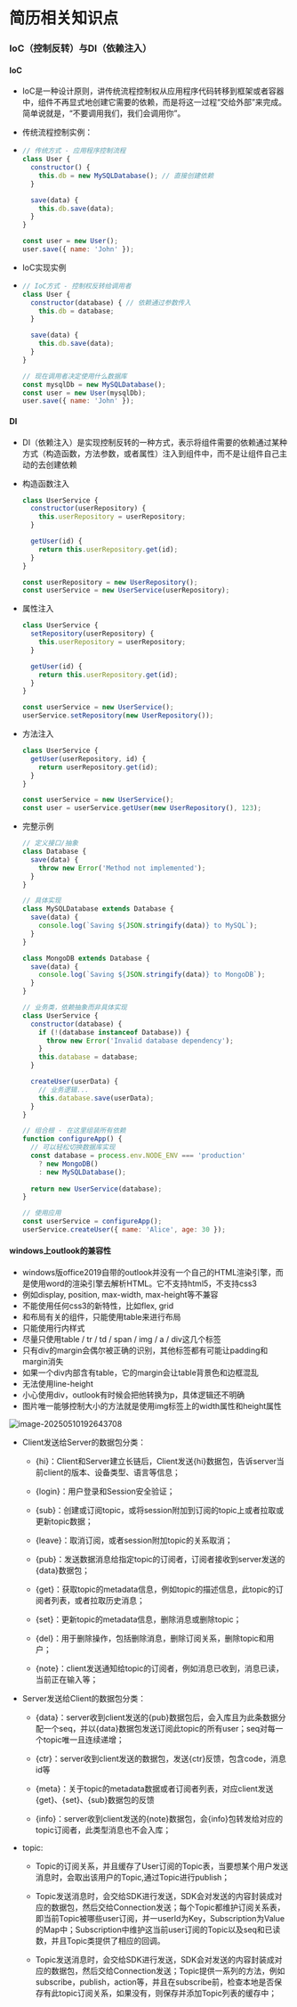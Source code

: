 # 简历相关知识点

### IoC（控制反转）与DI（依赖注入）

#### IoC

- IoC是一种设计原则，讲传统流程控制权从应用程序代码转移到框架或者容器中，组件不再显式地创建它需要的依赖，而是将这一过程“交给外部”来完成。简单说就是，“不要调用我们，我们会调用你”。

- 传统流程控制实例：

- ```js
  // 传统方式 - 应用程序控制流程
  class User {
    constructor() {
      this.db = new MySQLDatabase(); // 直接创建依赖
    }
  
    save(data) {
      this.db.save(data);
    }
  }
  
  const user = new User();
  user.save({ name: 'John' });
  ```

- IoC实现实例

- ```js
  // IoC方式 - 控制权反转给调用者
  class User {
    constructor(database) { // 依赖通过参数传入
      this.db = database;
    }
  
    save(data) {
      this.db.save(data);
    }
  }
  
  // 现在调用者决定使用什么数据库
  const mysqlDb = new MySQLDatabase();
  const user = new User(mysqlDb);
  user.save({ name: 'John' });
  ```

#### DI

- DI（依赖注入）是实现控制反转的一种方式，表示将组件需要的依赖通过某种方式（构造函数，方法参数，或者属性）注入到组件中，而不是让组件自己主动的去创建依赖

- 构造函数注入

  ```js
  class UserService {
    constructor(userRepository) {
      this.userRepository = userRepository;
    }
  
    getUser(id) {
      return this.userRepository.get(id);
    }
  }
  
  const userRepository = new UserRepository();
  const userService = new UserService(userRepository);
  ```

- 属性注入

  ```js
  class UserService {
    setRepository(userRepository) {
      this.userRepository = userRepository;
    }
  
    getUser(id) {
      return this.userRepository.get(id);
    }
  }
  
  const userService = new UserService();
  userService.setRepository(new UserRepository());
  ```

- 方法注入

  ```js
  class UserService {
    getUser(userRepository, id) {
      return userRepository.get(id);
    }
  }
  
  const userService = new UserService();
  const user = userService.getUser(new UserRepository(), 123);
  ```

- 完整示例

  ```js
  // 定义接口/抽象
  class Database {
    save(data) {
      throw new Error('Method not implemented');
    }
  }
  
  // 具体实现
  class MySQLDatabase extends Database {
    save(data) {
      console.log(`Saving ${JSON.stringify(data)} to MySQL`);
    }
  }
  
  class MongoDB extends Database {
    save(data) {
      console.log(`Saving ${JSON.stringify(data)} to MongoDB`);
    }
  }
  
  // 业务类，依赖抽象而非具体实现
  class UserService {
    constructor(database) {
      if (!(database instanceof Database)) {
        throw new Error('Invalid database dependency');
      }
      this.database = database;
    }
  
    createUser(userData) {
      // 业务逻辑...
      this.database.save(userData);
    }
  }
  
  // 组合根 - 在这里组装所有依赖
  function configureApp() {
    // 可以轻松切换数据库实现
    const database = process.env.NODE_ENV === 'production' 
      ? new MongoDB() 
      : new MySQLDatabase();
    
    return new UserService(database);
  }
  
  // 使用应用
  const userService = configureApp();
  userService.createUser({ name: 'Alice', age: 30 });
  ```

  

#### windows上outlook的兼容性

- windows版office2019自带的outlook并没有一个自己的HTML渲染引擎，而是使用word的渲染引擎去解析HTML。它不支持html5，不支持css3
- 例如display, position, max-width, max-height等不兼容
- 不能使用任何css3的新特性，比如flex, grid
- 和布局有关的组件，只能使用table来进行布局
- 只能使用行内样式
- 尽量只使用table / tr / td / span / img / a / div这几个标签
- 只有div的margin会偶尔被正确的识别，其他标签都有可能让padding和margin消失
- 如果一个div内部含有table，它的margin会让table背景色和边框混乱
- 无法使用line-height
- 小心使用div，outlook有时候会把他转换为p，具体逻辑还不明确
- 图片唯一能够控制大小的方法就是使用img标签上的width属性和height属性

![image-20250510192643708](.\assets\image-20250510192643708.png)

- Client发送给Server的数据包分类：

  - {hi}：Client和Server建立长链后，Client发送{hi}数据包，告诉server当前client的版本、设备类型、语言等信息；

  - {login}：用户登录和Session安全验证；

  - {sub}：创建或订阅topic，或将session附加到订阅的topic上或者拉取或更新topic数据；

  - {leave}：取消订阅，或者session附加topic的关系取消；

  - {pub}：发送数据消息给指定topic的订阅者，订阅者接收到server发送的{data}数据包；

  - {get}：获取topic的metadata信息，例如topic的描述信息，此topic的订阅者列表，或者拉取历史消息；

  - {set}：更新topic的metadata信息，删除消息或删除topic；

  - {del}：用于删除操作，包括删除消息，删除订阅关系，删除topic和用户；

  - {note}：client发送通知给topic的订阅者，例如消息已收到，消息已读，当前正在输入等；

- Server发送给Client的数据包分类：

  - {data}：server收到client发送的{pub}数据包后，会入库且为此条数据分配一个seq，并以{data}数据包发送订阅此topic的所有user；seq对每一个topic唯一且连续递增；

  - {ctr}：server收到client发送的数据包，发送{ctr}反馈，包含code，消息id等

  - {meta}：关于topic的metadata数据或者订阅者列表，对应client发送{get}、{set}、{sub}数据包的反馈

  - {info}：server收到client发送的{note}数据包，会{info}包转发给对应的topic订阅者，此类型消息也不会入库；

- topic:

  - Topic的订阅关系，并且缓存了User订阅的Topic表，当要想某个用户发送消息时，会取出该用户的Topic,通过Topic进行publish；

  - Topic发送消息时，会交给SDK进行发送，SDK会对发送的内容封装成对应的数据包，然后交给Connection发送；每个Topic都维护订阅关系表，即当前Topic被哪些user订阅，并一userId为Key，Subscription为Value的Map中；Subscription中维护这当前user订阅的Topic以及seq和已读数，并且Topic类提供了相应的回调。

  - Topic发送消息时，会交给SDK进行发送，SDK会对发送的内容封装成对应的数据包，然后交给Connection发送；Topic提供一系列的方法，例如subscribe，publish，action等，并且在subscribe前，检查本地是否保存有此topic订阅关系，如果没有，则保存并添加Topic列表的缓存中；